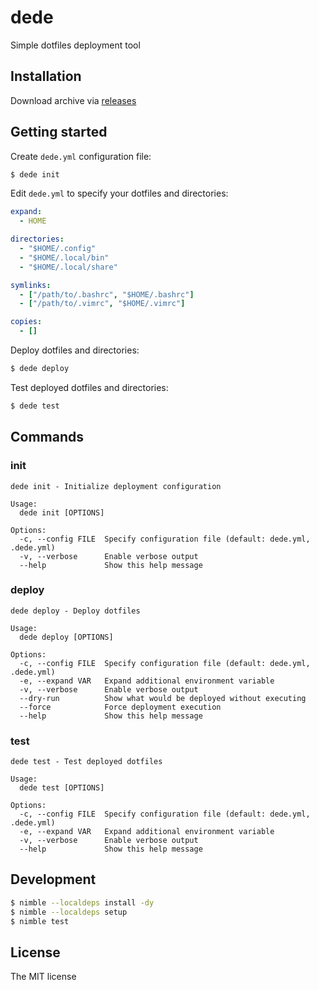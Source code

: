 # dede

Simple dotfiles deployment tool

## Installation

Download archive via [releases](https://github.com/sasaplus1/dede/releases)

## Getting started

Create `dede.yml` configuration file:

```sh
$ dede init
```

Edit `dede.yml` to specify your dotfiles and directories:

```yml
expand:
  - HOME

directories:
  - "$HOME/.config"
  - "$HOME/.local/bin"
  - "$HOME/.local/share"

symlinks:
  - ["/path/to/.bashrc", "$HOME/.bashrc"]
  - ["/path/to/.vimrc", "$HOME/.vimrc"]

copies:
  - []
```

Deploy dotfiles and directories:

```sh
$ dede deploy
```

Test deployed dotfiles and directories:

```sh
$ dede test
```

## Commands

### init

```
dede init - Initialize deployment configuration

Usage:
  dede init [OPTIONS]

Options:
  -c, --config FILE  Specify configuration file (default: dede.yml, .dede.yml)
  -v, --verbose      Enable verbose output
  --help             Show this help message
```

### deploy

```
dede deploy - Deploy dotfiles

Usage:
  dede deploy [OPTIONS]

Options:
  -c, --config FILE  Specify configuration file (default: dede.yml, .dede.yml)
  -e, --expand VAR   Expand additional environment variable
  -v, --verbose      Enable verbose output
  --dry-run          Show what would be deployed without executing
  --force            Force deployment execution
  --help             Show this help message
```

### test

```
dede test - Test deployed dotfiles

Usage:
  dede test [OPTIONS]

Options:
  -c, --config FILE  Specify configuration file (default: dede.yml, .dede.yml)
  -e, --expand VAR   Expand additional environment variable
  -v, --verbose      Enable verbose output
  --help             Show this help message
```

## Development

```sh
$ nimble --localdeps install -dy
$ nimble --localdeps setup
$ nimble test
```

## License

The MIT license
